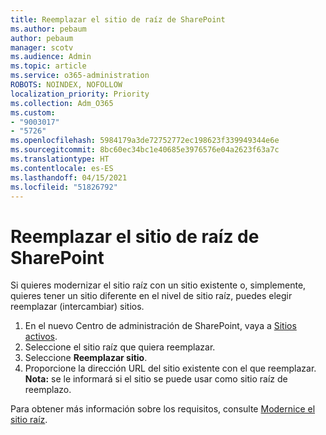 ```yaml
---
title: Reemplazar el sitio de raíz de SharePoint
ms.author: pebaum
author: pebaum
manager: scotv
ms.audience: Admin
ms.topic: article
ms.service: o365-administration
ROBOTS: NOINDEX, NOFOLLOW
localization_priority: Priority
ms.collection: Adm_O365
ms.custom:
- "9003017"
- "5726"
ms.openlocfilehash: 5984179a3de72752772ec198623f339949344e6e
ms.sourcegitcommit: 8bc60ec34bc1e40685e3976576e04a2623f63a7c
ms.translationtype: HT
ms.contentlocale: es-ES
ms.lasthandoff: 04/15/2021
ms.locfileid: "51826792"
---
```

# <a name="replace-the-sharepoint-root-site"></a>Reemplazar el sitio de raíz de SharePoint
Si quieres modernizar el sitio raíz con un sitio existente o, simplemente, quieres tener un sitio diferente en el nivel de sitio raíz, puedes elegir reemplazar (intercambiar) sitios.

1. En el nuevo Centro de administración de SharePoint, vaya a [Sitios activos](https://admin.microsoft.com/sharepoint?page=siteManagement&modern=true).
2. Seleccione el sitio raíz que quiera reemplazar.
3. Seleccione **Reemplazar sitio**.
4. Proporcione la dirección URL del sitio existente con el que reemplazar. **Nota:** se le informará si el sitio se puede usar como sitio raíz de reemplazo.

Para obtener más información sobre los requisitos, consulte [Modernice el sitio raíz](https://docs.microsoft.com/sharepoint/modern-root-site).

